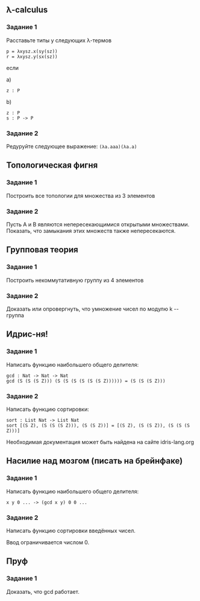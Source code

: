 ## λ-calculus
### Задание 1
Расставьте типы у следующих λ-термов
```
p = λxysz.x(sy(sz))
r = λxysz.y(sx(sz))
```
если


a)
```
z : P
```
b)
```
z : P
s : P -> P
```
### Задание 2
Редуруйте следующее выражение: 
`(λa.aaa)(λa.a)`

## Топологическая фигня
### Задание 1
Построить все топологии для множества из 3 элементов
### Задание 2
Пусть А и В являются непересекающимися открытыми множествами. Показать, что замыкания этих множеств также непересекаются. 

## Групповая теория
### Задание 1
Построить некоммутативную группу из 4 элементов
### Задание 2
Доказать или опровергнуть, что умножение чисел по модулю k -- группа 

## Идрис-ня!
### Задание 1
Написать функцию наибольшего общего делителя:

```
gcd : Nat -> Nat -> Nat
gcd (S (S (S Z))) (S (S (S (S (S (S Z)))))) = (S (S (S Z)))
```
### Задание 2
Написать функцию сортировки:
```
sort : List Nat -> List Nat
sort [(S Z), (S (S (S Z))), (S (S Z))] = [(S Z), (S (S Z)), (S (S (S Z)))]
```
Необходимая документация может быть найдена на сайте idris-lang.org


## Насилие над мозгом (писать на брейнфаке)
### Задание 1
Написать функцию наибольшего общего делителя:

```
x y 0 ... -> (gcd x y) 0 0 ...
```
### Задание 2
Написать функцию сортировки введённых чисел. 

Ввод ограничивается числом 0.

## Пруф
### Задание 1
Доказать, что gcd работает.
